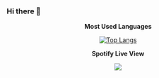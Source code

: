 ### Hi there 👋

<p align='center'><b>Most Used Languages</b></p>

<p align='center'>
<a href="https://github.com/anuraghazra/github-readme-stats">
<img src="https://github-readme-stats.vercel.app/api/top-langs/?username=irrivero&hide_title=1&layout=compact&theme=dark" alt="Top Langs" />
</a>
</p>

<p align='center'><b>Spotify Live View</b></p>

<p align='center'>
<a href="https://spotify-github-profile.vercel.app/api/view?uid=11169899709&redirect=true">
<img src="https://spotify-github-profile.vercel.app/api/view?uid=11169899709&cover_image=true&theme=novatorem&bar_color=53b14f&bar_color_cover=false" />
</a>
</p>

<!--
**irrivero/irrivero** is a ✨ _special_ ✨ repository because its `README.md` (this file) appears on your GitHub profile.

Here are some ideas to get you started:

- 🔭 I’m currently working on ...
- 🌱 I’m currently learning ...
- 👯 I’m looking to collaborate on ...
- 🤔 I’m looking for help with ...
- 💬 Ask me about ...
- 📫 How to reach me: ...
- 😄 Pronouns: ...
- ⚡ Fun fact: ...
-->
